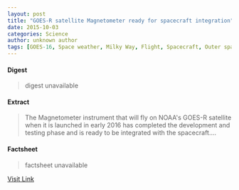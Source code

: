 ```yaml
---
layout: post
title: "GOES-R satellite Magnetometer ready for spacecraft integration"
date: 2015-10-03
categories: Science
author: unknown author
tags: [GOES-16, Space weather, Milky Way, Flight, Spacecraft, Outer space, Astronomy, Space science, Spaceflight, Spaceflight technologies, Nature, Astronautics, Physical sciences]
---
```



#### Digest
>digest unavailable

#### Extract
>The Magnetometer instrument that will fly on NOAA's GOES-R satellite when it is launched in early 2016 has completed the development and testing phase and is ready to be integrated with the spacecraft....

#### Factsheet
>factsheet unavailable

[Visit Link](http://phys.org/news324693922.html)


